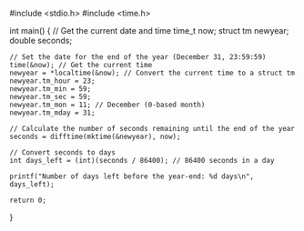 #include <stdio.h>
#include <time.h>

int main() {
    // Get the current date and time
    time_t now;
    struct tm newyear;
    double seconds;

    // Set the date for the end of the year (December 31, 23:59:59)
    time(&now); // Get the current time
    newyear = *localtime(&now); // Convert the current time to a struct tm
    newyear.tm_hour = 23;
    newyear.tm_min = 59;
    newyear.tm_sec = 59;
    newyear.tm_mon = 11; // December (0-based month)
    newyear.tm_mday = 31;

    // Calculate the number of seconds remaining until the end of the year
    seconds = difftime(mktime(&newyear), now);

    // Convert seconds to days
    int days_left = (int)(seconds / 86400); // 86400 seconds in a day

    printf("Number of days left before the year-end: %d days\n", days_left);

    return 0;
}

